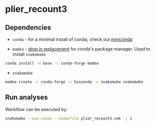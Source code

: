 # plier_recount3

## Dependencies

* `conda` - for a minimal install of conda, check out [miniconda](https://docs.conda.io/en/latest/miniconda.html)	
	
* `mamba` - [drop in replacement](https://github.com/mamba-org/mamba) for conda's package manager.  Used to install `snakemake`

``` bash
conda install -n base -c conda-forge mamba
```

* `snakemake` 

``` bash
mamba create -c conda-forge -c bioconda -n snakemake snakemake
```

## Run analyses

Workflow can be executed by:

``` bash
snakemake --use-conda --snakefile plier_recount3.smk -j 1
```

